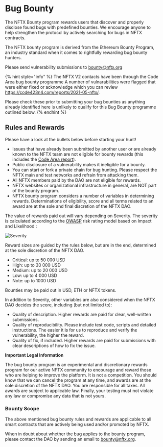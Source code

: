 # Bug Bounty

The NFTX Bounty program rewards users that discover and properly disclose found bugs with predefined bounties. We encourage anyone to help strengthen the protocol by actively searching for bugs in NFTX contracts.  
  
The NFTX bounty program is derived from the Ethereum Bounty Program, an industry standard when it comes to rightfully rewarding bug bounty hunters.  
  
Please send vulnerability submissions to [bounty@nftx.org](mailto:bounty@nftx.org) 

{% hint style="info" %}
The NFTX V2 contacts have been through the Code Area bug bounty programme  A number of vulnarabilities were flagged that were either fixed or acknowledge which you can review https://code423n4.com/reports/2021-05-nftx/. 

Please check these prior to submitting your bug bounties as anything already identified here is unlikely to qualify for this Bug Bounty programme outlined below.
{% endhint %}

## Rules and Rewards

Please have a look at the bullets below before starting your hunt!

* Issues that have already been submitted by another user or are already known to the NFTX team are not eligible for bounty rewards (this includes the [Code Area report](https://code423n4.com/reports/2021-05-nftx/)).
* Public disclosure of a vulnerability makes it ineligible for a bounty.
* You can start or fork a private chain for bug hunting. Please respect the NFTX main and test networks and refrain from attacking them.
* All NFTX members paid by the DAO are not eligible for rewards.
* NFTX websites or organizational infrastructure in general, are NOT part of the bounty program.
* NFTX bounty program considers a number of variables in determining rewards. Determinations of eligibility, score and all terms related to an award are at the sole and final discretion of the NFTX DAO.

The value of rewards paid out will vary depending on Severity. The severity is calculated according to the [OWASP](https://www.owasp.org/index.php/OWASP_Risk_Rating_Methodology) risk rating model based on Impact and Likelihood :

![Severity](https://lh3.googleusercontent.com/B-RaTD0aLBUht3y-NEPSja8vhSyncCHm28gWdE2uIjEfYjL4ceG9kEbcSR2n5IBAExH8uj57jamcoI6eY_ewLfRGBaIdZQD9dYGoQ56rDFA1WGYFEC9JIKRWHjGpog9yYL6OvvVt)

Reward sizes are guided by the rules below, but are in the end, determined at the sole discretion of the NFTX DAO.

* Critical: up to 50 000 USD
* High: up to 30 000 USD
* Medium: up to 20 000 USD
* Low: up to 4 000 USD
* Note: up to 1000 USD

Bounties may be paid out in USD, ETH or NFTX tokens.

In addition to Severity, other variables are also considered when the NFTX DAO  decides the score, including \(but not limited to\):

* Quality of description. Higher rewards are paid for clear, well-written submissions.
* Quality of reproducibility. Please include test code, scripts and detailed instructions. The easier it is for us to reproduce and verify the vulnerability, the higher the reward.
* Quality of fix, if included. Higher rewards are paid for submissions with clear descriptions of how to fix the issue.

**Important Legal Information**

The bug bounty program is an experimental and discretionary rewards program for our active NFTX community to encourage and reward those who are helping to improve the platform. It is not a competition. You should know that we can cancel the program at any time, and awards are at the sole discretion of the NFTX DAO. You are responsible for all taxes. All awards are subject to applicable law. Finally, your testing must not violate any law or compromise any data that is not yours.

### Bounty Scope

The above mentioned bug bounty rules and rewards are applicable to all smart contracts that are actively being used and/or promoted by NFTX.

When in doubt about whether the bug applies to the bounty program, please contact the DAO by sending an email to [bounty@nftx.org](mailto:bounty@nftx.org).

